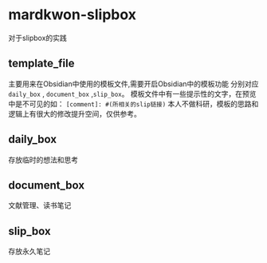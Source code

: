 # mardkwon-slipbox
对于slipbox的实践

## template_file
主要用来在Obsidian中使用的模板文件,需要开启Obsidian中的模板功能
分别对应`daily_box` , `document_box` ,`slip_box`。
模板文件中有一些提示性的文字，在预览中是不可见的如： `[comment]: #(所相关的slip链接)`
本人不做科研，模板的思路和逻辑上有很大的修改提升空间，仅供参考。

## daily_box 
存放临时的想法和思考

## document_box
文献管理、读书笔记

## slip_box
存放永久笔记
